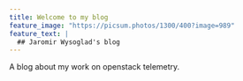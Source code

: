 ```yaml
---
title: Welcome to my blog
feature_image: "https://picsum.photos/1300/400?image=989"
feature_text: |
  ## Jaromir Wysoglad's blog
---
```


A blog about my work on openstack telemetry.

